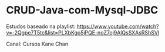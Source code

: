 # CRUD-Java-com-Mysql-JDBC
 
Estudos baseado na playlist: https://www.youtube.com/watch?v=-2Qgpe7T5tc&list=PLXbKgo5jPQE-noZ7oj9AlQsSXAsRShSVl

Canal: 
Cursos Kane Chan
